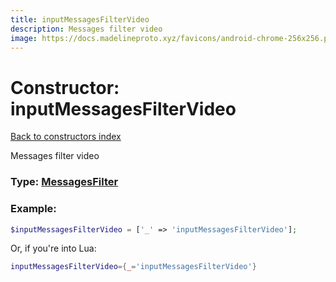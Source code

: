 ```yaml
---
title: inputMessagesFilterVideo
description: Messages filter video
image: https://docs.madelineproto.xyz/favicons/android-chrome-256x256.png
---
```

# Constructor: inputMessagesFilterVideo  
[Back to constructors index](index.md)



Messages filter video




### Type: [MessagesFilter](../types/MessagesFilter.md)


### Example:

```php
$inputMessagesFilterVideo = ['_' => 'inputMessagesFilterVideo'];
```  


Or, if you're into Lua:

```lua
inputMessagesFilterVideo={_='inputMessagesFilterVideo'}

```


